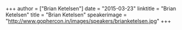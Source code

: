 +++
author = ["Brian Ketelsen"]
date = "2015-03-23"
linktitle = "Brian Ketelsen"
title = "Brian Ketelsen"
speakerimage = "http://www.gophercon.in/images/speakers/brianketelsen.jpg"
+++



